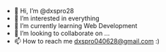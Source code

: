 - 👋 Hi, I’m @dxspro28
- 👀 I’m interested in everything
- 🌱 I’m currently learning Web Development
- 💞️ I’m looking to collaborate on ...
- 📫 How to reach me dxspro040628@gmail.com :)

<!---
dxspro28/dxspro28 is a ✨ special ✨ repository because its `README.md` (this file) appears on your GitHub profile.
You can click the Preview link to take a look at your changes.
--->
